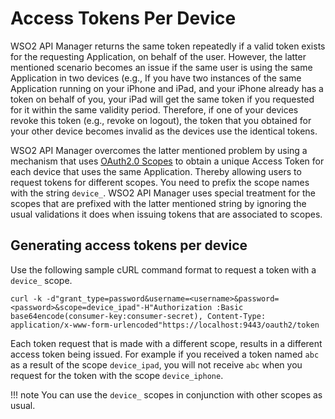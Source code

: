 # Access Tokens Per Device

WSO2 API Manager returns the same token repeatedly if a valid token exists for the requesting Application, on behalf of the user. However, the latter mentioned scenario becomes an issue if the same user is using the same Application in two devices (e.g., If you have two instances of the same Application running on your iPhone and iPad, and your iPhone already has a token on behalf of you, your iPad will get the same token if you requested for it within the same validity period. Therefore, if one of your devices revoke this token (e.g., revoke on logout), the token that you obtained for your other device becomes invalid as the devices use the identical tokens.

WSO2 API Manager overcomes the latter mentioned problem by using a mechanism that uses [OAuth2.0 Scopes]({{base_path}}/design/api-security/oauth2/oauth2-scopes/fine-grained-access-control-with-oauth-scopes/#fine-grained-access-control-with-oauth-scopes) to obtain a unique Access Token for each device that uses the same Application. Thereby allowing users to request tokens for different scopes. You need to prefix the scope names with the string `device_`. WSO2 API Manager uses special treatment for the scopes that are prefixed with the latter mentioned string by ignoring the usual validations it does when issuing tokens that are associated to scopes. 

## Generating access tokens per device

Use the following sample cURL command format to request a token with a `device_` scope.

```
curl -k -d"grant_type=password&username=<username>&password=<password>&scope=device_ipad"-H"Authorization :Basic base64encode(consumer-key:consumer-secret), Content-Type: application/x-www-form-urlencoded"https://localhost:9443/oauth2/token
```

Each token request that is made with a different scope, results in a different access token being issued. For example if you received a token named `abc` as a result of the scope `device_ipad`, you will not receive `abc` when you request for the token with the scope `device_iphone`. 

!!! note
    You can use the `device_` scopes in conjunction with other scopes as usual.
